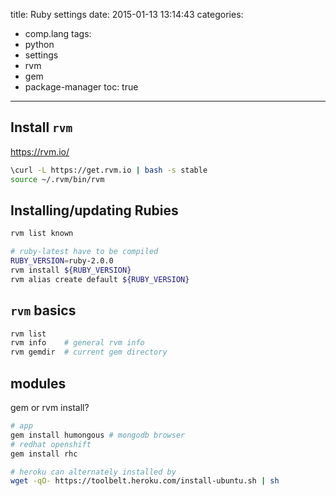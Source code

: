 title: Ruby settings
date: 2015-01-13 13:14:43
categories:
- comp.lang
tags:
- python
- settings
- rvm
- gem
- package-manager
toc: true
---

## Install `rvm`

https://rvm.io/

```sh
\curl -L https://get.rvm.io | bash -s stable
source ~/.rvm/bin/rvm
```

## Installing/updating Rubies

```sh
rvm list known

# ruby-latest have to be compiled
RUBY_VERSION=ruby-2.0.0
rvm install ${RUBY_VERSION}
rvm alias create default ${RUBY_VERSION}
```

## `rvm` basics

```sh
rvm list 
rvm info    # general rvm info
rvm gemdir  # current gem directory 
```

## modules

gem or rvm install?

```sh
# app
gem install humongous # mongodb browser
# redhat openshift
gem install rhc
```

```sh
# heroku can alternately installed by
wget -qO- https://toolbelt.heroku.com/install-ubuntu.sh | sh
```
